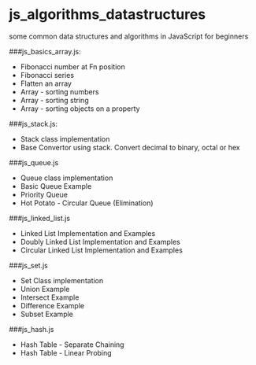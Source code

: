 # js_algorithms_datastructures
some common data structures and algorithms in JavaScript for beginners

###js_basics_array.js:
* Fibonacci number at Fn position
* Fibonacci series
* Flatten an array
* Array - sorting numbers
* Array - sorting string
* Array - sorting objects on a property

###js_stack.js:
* Stack class implementation
* Base Convertor using stack. Convert decimal to binary, octal or hex

###js_queue.js
* Queue class implementation
* Basic Queue Example
* Priority Queue
* Hot Potato - Circular Queue (Elimination)

###js_linked_list.js
* Linked List Implementation and Examples
* Doubly Linked List Implementation and Examples
* Circular Linked List Implementation and Examples

###js_set.js
* Set Class implementation
* Union Example
* Intersect Example
* Difference Example
* Subset Example

###js_hash.js
* Hash Table - Separate Chaining
* Hash Table - Linear Probing
